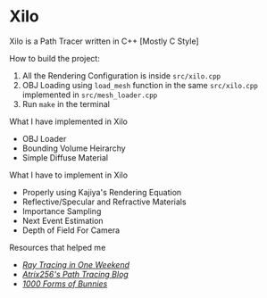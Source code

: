 # Xilo

Xilo is a Path Tracer written in C++ [Mostly C Style]

How to build the project:
1. All the Rendering Configuration is inside `src/xilo.cpp`
2. OBJ Loading using `load_mesh` function in the same `src/xilo.cpp` implemented in `src/mesh_loader.cpp`
3. Run `make` in the terminal

What I have implemented in Xilo
- OBJ Loader
- Bounding Volume Heirarchy
- Simple Diffuse Material

What I have to implement in Xilo
- Properly using Kajiya's Rendering Equation
- Reflective/Specular and Refractive Materials
- Importance Sampling
- Next Event Estimation
- Depth of Field For Camera

Resources that helped me
- [_Ray Tracing in One Weekend_](https://raytracing.github.io/books/RayTracingInOneWeekend.html)
- [_Atrix256's Path Tracing Blog_](https://blog.demofox.org/2016/09/21/path-tracing-getting-started-with-diffuse-and-emissive/)
- [_1000 Forms of Bunnies_](https://viclw17.github.io/)
